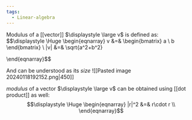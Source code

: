 ```yaml
---
tags:
  - Linear-algebra
---
```

Modulus of a [[vector]] $\displaystyle \large v$ is defined as:
$$\displaystyle \Huge \begin{eqnarray} 
v &=& \begin{bmatrix} a \\ b \end{bmatrix} \\
|v| &=& \sqrt{a^2+b^2}

\end{eqnarray}$$

And can be understood as its *size*
![[Pasted image 20240118192152.png|450]]


*modulus* of a vector $\displaystyle \large v$ can be obtained using [[dot product]] as well:
$$\displaystyle \Huge \begin{eqnarray} 
|r|^2 &=& r\cdot r \\
\end{eqnarray}$$

